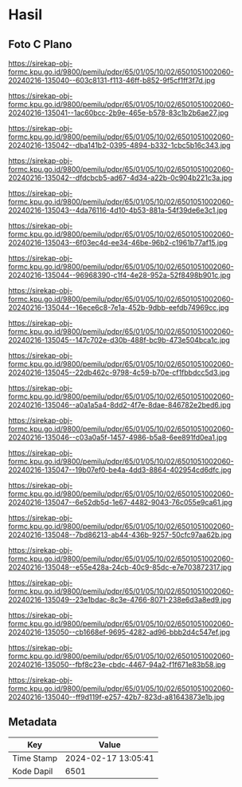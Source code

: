 # Hasil

## Foto C Plano

https://sirekap-obj-formc.kpu.go.id/9800/pemilu/pdpr/65/01/05/10/02/6501051002060-20240216-135040--603c8131-f113-46ff-b852-9f5cf1ff3f7d.jpg

https://sirekap-obj-formc.kpu.go.id/9800/pemilu/pdpr/65/01/05/10/02/6501051002060-20240216-135041--1ac60bcc-2b9e-465e-b578-83c1b2b6ae27.jpg

https://sirekap-obj-formc.kpu.go.id/9800/pemilu/pdpr/65/01/05/10/02/6501051002060-20240216-135042--dba141b2-0395-4894-b332-1cbc5b16c343.jpg

https://sirekap-obj-formc.kpu.go.id/9800/pemilu/pdpr/65/01/05/10/02/6501051002060-20240216-135042--dfdcbcb5-ad67-4d34-a22b-0c904b221c3a.jpg

https://sirekap-obj-formc.kpu.go.id/9800/pemilu/pdpr/65/01/05/10/02/6501051002060-20240216-135043--4da76116-4d10-4b53-881a-54f39de6e3c1.jpg

https://sirekap-obj-formc.kpu.go.id/9800/pemilu/pdpr/65/01/05/10/02/6501051002060-20240216-135043--6f03ec4d-ee34-46be-96b2-c1961b77af15.jpg

https://sirekap-obj-formc.kpu.go.id/9800/pemilu/pdpr/65/01/05/10/02/6501051002060-20240216-135044--96968390-c1f4-4e28-952a-52f8498b901c.jpg

https://sirekap-obj-formc.kpu.go.id/9800/pemilu/pdpr/65/01/05/10/02/6501051002060-20240216-135044--16ece6c8-7e1a-452b-9dbb-eefdb74969cc.jpg

https://sirekap-obj-formc.kpu.go.id/9800/pemilu/pdpr/65/01/05/10/02/6501051002060-20240216-135045--147c702e-d30b-488f-bc9b-473e504bca1c.jpg

https://sirekap-obj-formc.kpu.go.id/9800/pemilu/pdpr/65/01/05/10/02/6501051002060-20240216-135045--22db462c-9798-4c59-b70e-cf1fbbdcc5d3.jpg

https://sirekap-obj-formc.kpu.go.id/9800/pemilu/pdpr/65/01/05/10/02/6501051002060-20240216-135046--a0a1a5a4-8dd2-4f7e-8dae-846782e2bed6.jpg

https://sirekap-obj-formc.kpu.go.id/9800/pemilu/pdpr/65/01/05/10/02/6501051002060-20240216-135046--c03a0a5f-1457-4986-b5a8-6ee891fd0ea1.jpg

https://sirekap-obj-formc.kpu.go.id/9800/pemilu/pdpr/65/01/05/10/02/6501051002060-20240216-135047--19b07ef0-be4a-4dd3-8864-402954cd6dfc.jpg

https://sirekap-obj-formc.kpu.go.id/9800/pemilu/pdpr/65/01/05/10/02/6501051002060-20240216-135047--6e52db5d-1e67-4482-9043-76c055e9ca61.jpg

https://sirekap-obj-formc.kpu.go.id/9800/pemilu/pdpr/65/01/05/10/02/6501051002060-20240216-135048--7bd86213-ab44-436b-9257-50cfc97aa62b.jpg

https://sirekap-obj-formc.kpu.go.id/9800/pemilu/pdpr/65/01/05/10/02/6501051002060-20240216-135048--e55e428a-24cb-40c9-85dc-e7e703872317.jpg

https://sirekap-obj-formc.kpu.go.id/9800/pemilu/pdpr/65/01/05/10/02/6501051002060-20240216-135049--23e1bdac-8c3e-4766-8071-238e6d3a8ed9.jpg

https://sirekap-obj-formc.kpu.go.id/9800/pemilu/pdpr/65/01/05/10/02/6501051002060-20240216-135050--cb1668ef-9695-4282-ad96-bbb2d4c547ef.jpg

https://sirekap-obj-formc.kpu.go.id/9800/pemilu/pdpr/65/01/05/10/02/6501051002060-20240216-135050--fbf8c23e-cbdc-4467-94a2-f1f671e83b58.jpg

https://sirekap-obj-formc.kpu.go.id/9800/pemilu/pdpr/65/01/05/10/02/6501051002060-20240216-135040--ff9d119f-e257-42b7-823d-a81643873e1b.jpg


## Metadata

| Key        | Value               |
| ---------- | ------------------- |
| Time Stamp | 2024-02-17 13:05:41 |
| Kode Dapil | 6501                |



